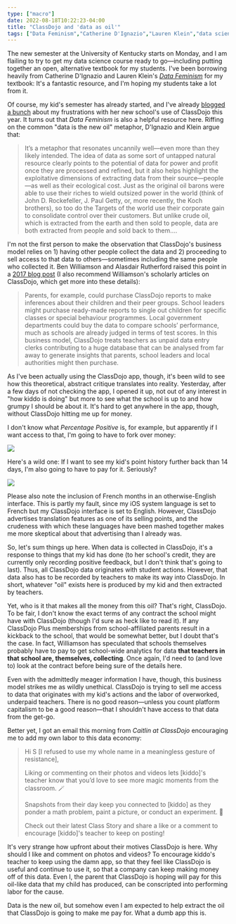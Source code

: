 ```yaml
---
type: ["macro"]
date: 2022-08-18T10:22:23-04:00
title: "ClassDojo and 'data as oil'"
tags: ["Data Feminism","Catherine D'Ignazio","Lauren Klein","data science","ClassDojo","ICT 661","OER","alternative textbooks","Ben Williamson","Alasdair Rutherford","edtech","data as oil"]
---
```

The new semester at the University of Kentucky starts on Monday, and I am flailing to try to get my data science course ready to go—including putting together an open, alternative textbook for my students. I've been borrowing heavily from Catherine D'Ignazio and Lauren Klein's *[Data Feminism](https://data-feminism.mitpress.mit.edu)* for my textbook: It's a fantastic resource, and I'm hoping my students take a lot from it.

Of course, my kid's semester has already started, and I've already [blogged a bunch](https://spencergreenhalgh.com/tags/classdojo) about my frustrations with her new school's use of ClassDojo this year. It turns out that *Data Feminism* is also a helpful resource here. Riffing on the common "data is the new oil" metaphor, D'Ignazio and Klein argue that: 

> It’s a metaphor that resonates uncannily well—even more than they likely intended. The idea of data as some sort of untapped natural resource clearly points to the potential of data for power and profit once they are processed and refined, but it also helps highlight the exploitative dimensions of extracting data from their source—people—as well as their ecological cost. Just as the original oil barons were able to use their riches to wield outsized power in the world (think of John D. Rockefeller, J. Paul Getty, or, more recently, the Koch brothers), so too do the Targets of the world use their corporate gain to consolidate control over their customers. But unlike crude oil, which is extracted from the earth and then sold to people, data are both extracted from people and sold back to them....

I'm not the first person to make the observation that ClassDojo's business model relies on 1) having other people collect the data and 2) proceeding to sell access to that data to others—sometimes including the same people who collected it. Ben Williamson and Alasdair Rutherford raised this point in a [2017 blog post](https://blogs.lse.ac.uk/parenting4digitalfuture/2017/01/04/classdojo-poses-data-protection-concerns-for-parents/) (I also recommend Williamson's scholarly articles on ClassDojo, which get more into these details): 

> Parents, for example, could purchase ClassDojo reports to make inferences about their children and their peer groups. School leaders might purchase ready-made reports to single out children for specific classes or special behaviour programmes. Local government departments could buy the data to compare schools’ performance, much as schools are already judged in terms of test scores. In this business model, ClassDojo treats teachers as unpaid data entry clerks contributing to a huge database that can be analysed from far away to generate insights that parents, school leaders and local authorities might then purchase.

As I've been actually using the ClassDojo app, though, it's been wild to see how this theoretical, abstract critique translates into reality. Yesterday, after a few days of not checking the app, I opened it up, not out of any interest in "how kiddo is doing" but more to see what the school is up to and how grumpy I should be about it. It's hard to get anywhere in the app, though, without ClassDojo hitting me up for money. 

I don't know what *Percentage Positive* is, for example, but apparently if I want access to that, I'm going to have to fork over money: 

![](https://spencergreenhalgh.com/ClassDojoPlus_PercentagePositive.jpg)

Here's a wild one: If I want to see my kid's point history further back than 14 days, I'm also going to have to pay for it. Seriously? 

![](https://spencergreenhalgh.com/ClassDojoPlus_Point_History.png)

Please also note the inclusion of French months in an otherwise-English interface. This is partly my fault, since my iOS system language is set to French but my ClassDojo interface is set to English. However, ClassDojo advertises translation features as one of its selling points, and the crudeness with which these languages have been mashed together makes me more skeptical about that advertising than I already was. 

So, let's sum things up here. When data is collected in ClassDojo, it's a response to things that my kid has done (to her school's credit, they are currently only recording positive feedback, but I don't think that's going to last). Thus, all ClassDojo data originates with student actions. However, that data also has to be recorded by teachers to make its way into ClassDojo. In short, whatever "oil" exists here is produced by my kid and then extracted by teachers. 

Yet, who is it that makes all the money from this oil? That's right, ClassDojo. To be fair, I don't know the exact terms of any contract the school might have with ClassDojo (though I'd sure as heck like to read it). If any ClassDojo Plus memberships from school-affiliated parents result in a kickback to the school, that would be somewhat better, but I doubt that's the case. In fact, Williamson has speculated that schools themselves probably have to pay to get school-wide analytics for data **that teachers in that school are, themselves, collecting**. Once again, I'd need to (and love to) look at the contract before being sure of the details here.

Even with the admittedly meager information I have, though, this business model strikes me as wildly unethical. ClassDojo is trying to sell me access to data that originates with my kid's actions and the labor of overworked, underpaid teachers. There is no good reason—unless you count platform capitalism to be a good reason—that I shouldn't have access to that data from the get-go.

Better yet, I got an email this morning from *Caitlin at ClassDojo* encouraging me to add my own labor to this data economy: 

> Hi S [I refused to use my whole name in a meaningless gesture of resistance],
> 
> Liking or commenting on their photos and videos lets [kiddo]'s teacher know that you’d love to see more magic moments from the classroom. 🪄
> 
> Snapshots from their day keep you connected to [kiddo] as they ponder a math problem, paint a picture, or conduct an experiment. 🧪
> 
> Check out their latest Class Story and share a like or a comment to encourage [kiddo]'s teacher to keep on posting!

It's very strange how upfront about their motives ClassDojo is here. Why should I like and comment on photos and videos? To encourage kiddo's teacher to keep using the damn app, so that they feel like ClassDojo is useful and continue to use it, so that a company can keep making money off of this data. Even I, the parent that ClassDojo is hoping will pay for this oil-like data that my child has produced, can be conscripted into performing labor for the cause.

Data is the new oil, but somehow even I am expected to help extract the oil that ClassDojo is going to make me pay for. What a dumb app this is.
